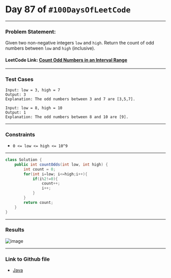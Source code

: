 # Day 87 of `#100DaysOfLeetCode`

___
### Problem Statement:  
Given two non-negative integers `low` and `high`. Return the count of odd numbers between `low` and `high` (inclusive).


#### LeetCode Link: [Count Odd Numbers in an Interval Range](https://leetcode.com/problems/count-odd-numbers-in-an-interval-range/description/?envType=study-plan-v2&envId=programming-skills)
___


### Test Cases
```
Input: low = 3, high = 7
Output: 3
Explanation: The odd numbers between 3 and 7 are [3,5,7].
```
```
Input: low = 8, high = 10
Output: 1
Explanation: The odd numbers between 8 and 10 are [9].
```
___

### Constraints 
* `0 <= low <= high <= 10^9`

___
```java
class Solution {
    public int countOdds(int low, int high) {
        int count = 0;
        for(int i=low; i<=high;i++){
            if(i%2!=0){
                count++;
                i++;
            }
        }
        return count;
    }
}
```
___
### Results
![image](https://github.com/studentdevelops/100DaysOfLeetCode/assets/31382363/d8357f2c-7dce-4492-b50e-142d9e27d747)

___

### Link to Github file  
* [Java](https://github.com/studentdevelops/100DaysOfLeetCode/blob/75c02beb0c4d54063fe63134456cd2f1e111b8fc/Day87_Count_Odd_Numbers_At_Interval/code.java)
